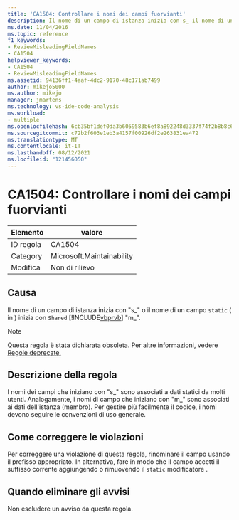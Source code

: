 ```yaml
---
title: 'CA1504: Controllare i nomi dei campi fuorvianti'
description: Il nome di un campo di istanza inizia con s_ il nome di un campo statico (Shared in Visual Basic) inizia con m_.
ms.date: 11/04/2016
ms.topic: reference
f1_keywords:
- ReviewMisleadingFieldNames
- CA1504
helpviewer_keywords:
- CA1504
- ReviewMisleadingFieldNames
ms.assetid: 94136ff1-4aaf-4dc2-9170-48c171ab7499
author: mikejo5000
ms.author: mikejo
manager: jmartens
ms.technology: vs-ide-code-analysis
ms.workload:
- multiple
ms.openlocfilehash: 6cb35bf1def0da3b6059583b6ef8a892248d3337f74f2b8b8c6483cd04d65a9c
ms.sourcegitcommit: c72b2f603e1eb3a4157f00926df2e263831ea472
ms.translationtype: MT
ms.contentlocale: it-IT
ms.lasthandoff: 08/12/2021
ms.locfileid: "121456050"
---
```

# <a name="ca1504-review-misleading-field-names"></a>CA1504: Controllare i nomi dei campi fuorvianti

|Elemento|valore|
|-|-|
|ID regola|CA1504|
|Category|Microsoft.Maintainability|
|Modifica|Non di rilievo|

## <a name="cause"></a>Causa
Il nome di un campo di istanza inizia con "s_" o il nome di un campo `static` ( in ) inizia con `Shared` [!INCLUDE[vbprvb](../code-quality/includes/vbprvb_md.md)] "m_".

> [!NOTE]
> Questa regola è stata dichiarata obsoleta. Per altre informazioni, vedere [Regole deprecate.](fxcop-unported-deprecated-rules.md)

## <a name="rule-description"></a>Descrizione della regola
I nomi dei campi che iniziano con "s_" sono associati a dati statici da molti utenti. Analogamente, i nomi di campo che iniziano con "m_" sono associati ai dati dell'istanza (membro). Per gestire più facilmente il codice, i nomi devono seguire le convenzioni di uso generale.

## <a name="how-to-fix-violations"></a>Come correggere le violazioni
Per correggere una violazione di questa regola, rinominare il campo usando il prefisso appropriato. In alternativa, fare in modo che il campo accetti il suffisso corrente aggiungendo o rimuovendo il `static` modificatore .

## <a name="when-to-suppress-warnings"></a>Quando eliminare gli avvisi
Non escludere un avviso da questa regola.
